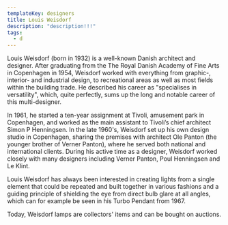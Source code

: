 ```yaml
---
templateKey: designers
title: Louis Weisdorf
description: "description!!!"
tags:
  - d
---
```


Louis Weisdorf (born in 1932) is a well-known Danish architect and designer. After graduating from the The Royal Danish Academy of Fine Arts in Copenhagen in 1954, Weisdorf worked with everything from graphic-, interior- and industrial design, to recreational areas as well as most fields within the building trade. He described his career as "specialises in versatility", which, quite perfectly, sums up the long and notable career of this multi-designer.

In 1961, he started a ten-year assignment at Tivoli, amusement park in Copenhagen, and worked as the main assistant to Tivoli’s chief architect Simon P Henningsen. In the late 1960's, Weisdorf set up his own design studio in Copenhagen, sharing the premises with architect Ole Panton (the younger brother of Verner Panton), where he served both national and international clients. During his active time as a designer, Weisdorf worked closely with many designers including Verner Panton, Poul Henningsen and Le Klint.

Louis Weisdorf has always been interested in creating lights from a single element that could be repeated and built together in various fashions and a guiding principle of shielding the eye from direct bulb glare at all angles, which can for example be seen in his Turbo Pendant from 1967.

Today, Weisdorf lamps are collectors' items and can be bought on auctions.
